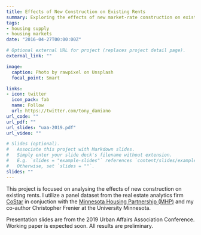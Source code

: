 ```yaml
---
title: Effects of New Construction on Existing Rents
summary: Exploring the effects of new market-rate construction on existing rents in Minneapolis, MN.
tags:
- housing supply
- housing markets
date: "2016-04-27T00:00:00Z"

# Optional external URL for project (replaces project detail page).
external_link: ""

image:
  caption: Photo by rawpixel on Unsplash
  focal_point: Smart

links:
- icon: twitter
  icon_pack: fab
  name: Follow
  url: https://twitter.com/tony_damiano
url_code: ""
url_pdf: ""
url_slides: "uaa-2019.pdf"
url_video: ""

# Slides (optional).
#   Associate this project with Markdown slides.
#   Simply enter your slide deck's filename without extension.
#   E.g. `slides = "example-slides"` references `content/slides/example-slides.md`.
#   Otherwise, set `slides = ""`.
slides: ""
---
```


This project is focused on analysing the effects of new construction on existing rents. I utilize a panel dataset from the real estate analytics firm [CoStar](https://www.costar.com/) in conjuction with the [Minnesota Housing Partnership (MHP)](https://www.mhponline.org/) and my co-author Christopher Frenier at the University Minnesota.


Presentation slides are from the 2019 Urban Affairs Association Conference. Working paper is expected soon. All results are preliminary.


